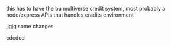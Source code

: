 this has to have the bu multiverse credit system, most probably a node/express APIs that handles cradits environment


jjgjg
some changes

cdcdcd